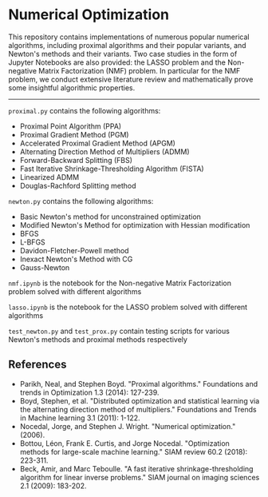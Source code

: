 # Numerical Optimization
This repository contains implementations of numerous popular numerical algorithms, including proximal algorithms and their popular variants, and Newton's methods and their variants. Two case studies in the form of Jupyter Notebooks are also provided: the LASSO problem and the Non-negative Matrix Factorization (NMF) problem. In particular for the NMF problem, we conduct extensive literature review and mathematically prove some insightful algorithmic properties.

---

 `proximal.py` contains the following algorithms:
- Proximal Point Algorithm (PPA)
- Proximal Gradient Method (PGM)
- Accelerated Proximal Gradient Method (APGM)
- Alternating Direction Method of Multipliers (ADMM)
- Forward-Backward Splitting (FBS)
- Fast Iterative Shrinkage-Thresholding Algorithm (FISTA) 
- Linearized ADMM
- Douglas-Rachford Splitting method

`newton.py` contains the following algorithms:
- Basic Newton's method for unconstrained optimization
- Modified Newton's Method for optimization with Hessian modification
- BFGS
- L-BFGS
- Davidon-Fletcher-Powell method
- Inexact Newton's Method with CG
- Gauss-Newton

`nmf.ipynb` is the notebook for the Non-negative Matrix Factorization problem solved with different algorithms

`lasso.ipynb` is the notebook for the LASSO problem solved with different algorithms

`test_newton.py` and `test_prox.py` contain testing scripts for various Newton's methods and proximal methods respectively

## References

- Parikh, Neal, and Stephen Boyd. "Proximal algorithms." Foundations and trends in Optimization 1.3 (2014): 127-239.
- Boyd, Stephen, et al. "Distributed optimization and statistical learning via the alternating direction method of multipliers." Foundations and Trends in Machine learning 3.1 (2011): 1-122.
- Nocedal, Jorge, and Stephen J. Wright. "Numerical optimization." (2006).
- Bottou, Léon, Frank E. Curtis, and Jorge Nocedal. "Optimization methods for large-scale machine learning." SIAM review 60.2 (2018): 223-311.
- Beck, Amir, and Marc Teboulle. "A fast iterative shrinkage-thresholding algorithm for linear inverse problems." SIAM journal on imaging sciences 2.1 (2009): 183-202.
